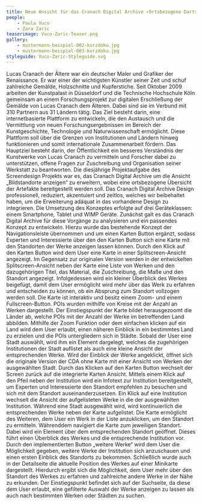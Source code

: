 ```yaml
---
title: Neue Ansicht für das Cranach Digital Archive «Ortsbezogene Dartstellung der Artefakte»
people:
    - Paula Vuco
    - Zara Zaric
teaserimage: Vuco-Zaric-Teaser.png
gallery:
    - mustermann-beispiel-002-kurzdoku.jpg
    - mustermann-beispiel-003-kurzdoku.jpg
styleguide: Vuco-Zaric-Styleguide.svg
---
```


Lucas Cranach der Ältere war ein deutscher Maler und Grafiker der Renaissance. Er war einer der wichtigsten Künstler seiner Zeit und schuf zahlreiche Gemälde, Holzschnitte und Kupferstiche. Seit Oktober 2009 arbeiten der Kunstpalast in Düsseldorf und die Technische Hochschule Köln gemeinsam an einem Forschungsprojekt zur digitalen Erschließung der Gemälde von Lucas Cranach dem Älteren. Dabei sind sie im Verbund mit 310 Partnern aus 31 Ländern tätig. Das Ziel besteht darin, eine internetbasierte Plattform zu entwickeln, die den Austausch und die Vermittlung von neuen Forschungsergebnissen im Bereich der Kunstgeschichte, Technologie und Naturwissenschaft ermöglicht. Diese Plattform soll über die Grenzen von Institutionen und Ländern hinweg funktionieren und somit internationale Zusammenarbeit fördern. Das Hauptziel besteht darin, der Öffentlichkeit ein besseres Verständnis der Kunstwerke von Lucas Cranach zu vermitteln und Forscher dabei zu unterstützen, offene Fragen zur Zuschreibung und Organisation seiner Werkstatt zu beantworten.
Die diesjährige Projektaufgabe des Screendesign Projekts war es, das Cranach Digital Archive um die Ansicht „Bildstandorte anzeigen“ zu erweitern, wobei eine ortsbezogene Übersicht der Artefakte bereitgestellt werden soll. Das Cranach Digital Archive Design professionell, reduziert, akzentuiert und zeitlos, welches wir beibehaltet haben, um die Erweiterung adäquat in das vorhandene Design zu integrieren. Die Umsetzung des Konzeptes erfolgte auf drei Geräteklassen: einem Smartphone, Tablet und WIMP Geräte.
Zunächst galt es das Cranach Digital Archive für diese Vorgänge zu analysieren und ein passendes Konzept zu entwickeln. Hierzu wurde das bestehende Konzept der Navigationsleiste übernommen und um einen Karten Button ergänzt, sodass Experten und Interessierte über den den Karten Button sich eine Karte mit den Standorten der Werke anzeigen lassen können. Durch den Klick auf den Karten Button wird dem User eine Karte in einer Splitscreen-Ansicht angezeigt. Im Gegensatz zur originalen Version werden in der entwickelten Splitscreen-Ansicht neben der Karte eine Liste von Werken und den dazugehörigen Titel, das Material, die Zuschreibung, die Maße und den Standort angezeigt. Infolgedessen wird ein kleiner Überblick des Werkes beigefügt, damit dem User ermöglicht wird mehr über das Werk zu erfahren und entscheiden zu können, ob ein Absprung zum Standort vollzogen werden soll. Die Karte ist interaktiv und besitz einem Zoom- und einem Fullscreen-Button. POIs wurden mithilfe von Kreise mit der Anzahl an Werken dargestellt. Der Einstiegspunkt der Karte bildet herausgezoomt die Länder ab, welche POIs mit der Anzahl der Werke im betreffenden Land abbilden. Mithilfe der Zoom Funktion oder dem einfachen klicken auf ein Land wird dem User erlaubt, einen näheren Einblick in ein bestimmtes Land zu erzielen und die POIs untergliedern sich in Städte. Sobald der User eine Stadt auswählt, wird ihm ein Element dargelegt, welches die zugehörigen Institutionen der Stadt auflistet als auch eine kleine Ansicht der entsprechenden Werke. Wird der Einblick der Werke angeklickt, öffnet sich die originale Version der CDA ohne Karte mit einer Ansicht von Werken der ausgewählten Stadt. Durch das Klicken auf den Karten Button wechselt der Screen zurück auf die integrierte Karten Ansicht. Mittels einem Klick auf den Pfeil neben der Institution wird ein Infotext zur Institution bereitgestellt, um Experten und Interessierte den Standort empfehlen zu besuchen und sich mit
dem Standort auseinanderzusetzen. Ein Klick auf eine Institution wechselt die Ansicht der aufgelisteten Werke in die der ausgewählten Institution. Während eine Stadt ausgewählt wird, wird kontinuierlich die entsprechenden Werke neben der Karte aufgelistet.
Die Karte ermöglicht des Weiteren, dem User ein Werk in der Liste anzuklicken, um den Standort zu ermitteln. Währenddem navigiert die Karte zum jeweiligen Standort. Dabei wird ein Element über dem entsprechenden Standort geöffnet. Dieses führt einen Überblick des Werkes und die entsprechende Institution vor. Durch den implementierten Button „weitere Werke“ wird dem User die Möglichkeit gegeben, weitere Werke der Institution sich anzuschauen und einen ersten Einblick des Standorts zu bekommen. Schließlich wurde auch in der Detailseite die aktuelle Position des Werkes auf einer Minikarte dargestellt. Hierdurch ergibt sich die Möglichkeit, dem User mehr über den Standort des Werkes zu erfahren und zahlreiche andere Werke in der Nähe zu erkunden. Der Einstiegspunkt befindet sich auf der Suchseite, da diese dem User erlaubt, eine gefilterte Auswahl der Werke anzeigen zu lassen als auch nach bestimmten Werken oder Städten zu suchen.
